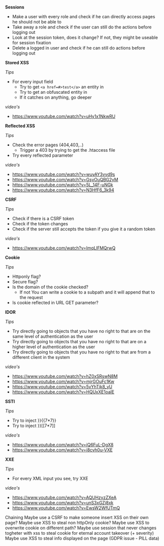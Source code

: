 **Sessions**

- Make a user with every role and check if he can directly access pages he should not be able to
- Take away a role and check if the user can still do the actions before logging out
- Look at the session token, does it change? If not, they might be useable for session fixation
- Delete a logged in user and check if he can still do actions before logging out

**Stored XSS**

*Tips*
- For every input field
	- Try to get ```<a href=#>test</a>``` an entity in
	- Try to get an obfuscated entity in
	- If it catches on anything, go deeper

*video's*
- https://www.youtube.com/watch?v=uHy1x1NkwRU
	
**Reflected XSS**

*Tips*
- Check the error pages (404,403,..)
	- Trigger a 403 by trying to get the .htaccess file
- Try every reflected parameter

*video's*
- https://www.youtube.com/watch?v=wuyAY3vvd9s
- https://www.youtube.com/watch?v=GsyOuQBG2yM
- https://www.youtube.com/watch?v=5L_14F-uNGk
- https://www.youtube.com/watch?v=N3HfF6_3k94

**CSRF**

*Tips*
- Check if there is a CSRF token
- Check if the token changes
- Check if the server still accepts the token if you give it a random token

*video's*
- https://www.youtube.com/watch?v=ImqLlFMQrwQ

**Cookie**

*Tips*
- Httponly flag?
- Secure flag?
- Is the domain of the cookie checked? 
	- If not You can write a cookie to a subpath and it will append that to the request
- Is cookie reflected in URL GET parameter?

**IDOR**

*Tips*
- Try directly going to objects that you have no right to that are on the same level of authentication as the user
- Try directly going to objects that you have no right to that are on a higher level of authentication as the user
- Try directly going to objects that you have no right to that are from a different client in the system

*video's*
- https://www.youtube.com/watch?v=hZ0xSRswN8M
- https://www.youtube.com/watch?v=mjrGOuFc1Kw
- https://www.youtube.com/watch?v=5vYhTik8_yU
- https://www.youtube.com/watch?v=HQUxXE1oaIE

**SSTI**

*Tips*
- Try to inject }}{{7*7}}
- Try to inject }}[[7*7]]

*video's*
- https://www.youtube.com/watch?v=iQ6FuL-DgX8
- https://www.youtube.com/watch?v=i8cvh0u-VXE

**XXE**

*Tips*
- For every XML input you see, try XXE

*video's*
- https://www.youtube.com/watch?v=AQUHzyzZXeA
- https://www.youtube.com/watch?v=unS3xGZj8xk
- https://www.youtube.com/watch?v=EwsW2WfUTmQ

Chaining
Maybe use a CSRF to make someone insert XSS on their own page?
Maybe use XSS to steal non httpOnly cookie?
Maybe use XSS to overwrite cookie on different path?
Maybe use session that never changes togheter with xss to steal cookie for eternal account takeover (+ severity)
Maybe use XSS to steal info displayed on the page (GDPR issue - PILL data)
